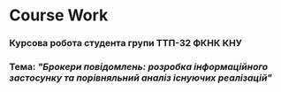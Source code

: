 # Course Work  
### Курсова робота студента групи ТТП-32 ФКНК КНУ
### Тема: _"Брокери повідомлень: розробка інформаційного застосунку та порівняльний аналіз існуючих реалізацій"_
